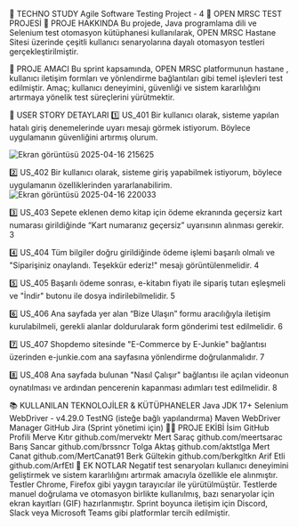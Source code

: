 🧪 TECHNO STUDY Agile Software Testing Project - 4
🎯 OPEN MRSC TEST PROJESİ
📝 PROJE HAKKINDA
Bu projede, Java programlama dili ve Selenium test otomasyon kütüphanesi kullanılarak, OPEN MRSC Hastane Sitesi üzerinde çeşitli kullanıcı senaryolarına dayalı otomasyon testleri gerçekleştirilmiştir.

📌 PROJE AMACI
Bu sprint kapsamında, OPEN MRSC platformunun hastane , kullanıcı iletişim formları ve yönlendirme bağlantıları gibi temel işlevleri test edilmiştir. Amaç; kullanıcı deneyimini, güvenliği ve sistem kararlılığını artırmaya yönelik test süreçlerini yürütmektir.

🧩 USER STORY DETAYLARI
1️⃣ US_401
Bir kullanıcı olarak, sisteme yapılan hatalı giriş denemelerinde uyarı mesajı görmek istiyorum. Böylece uygulamanın güvenliğini artırmış olurum.

![Ekran görüntüsü 2025-04-16 215625](https://github.com/user-attachments/assets/eb2b1f42-5640-4aa0-b9a1-a7fd48ec62a7)

2️⃣ US_402
Bir kullanıcı olarak, sisteme giriş yapabilmek istiyorum, böylece uygulamanın özelliklerinden yararlanabilirim.
![Ekran görüntüsü 2025-04-16 220033](https://github.com/user-attachments/assets/f9c2eecf-9e06-475f-bd1c-76e2ce578259)



3️⃣ US_403
Sepete eklenen demo kitap için ödeme ekranında geçersiz kart numarası girildiğinde “Kart numaranız geçersiz” uyarısının alınması gerekir. 3

4️⃣ US_404
Tüm bilgiler doğru girildiğinde ödeme işlemi başarılı olmalı ve "Siparişiniz onaylandı. Teşekkür ederiz!" mesajı görüntülenmelidir. 4

5️⃣ US_405
Başarılı ödeme sonrası, e-kitabın fiyatı ile sipariş tutarı eşleşmeli ve "İndir" butonu ile dosya indirilebilmelidir. 5

6️⃣ US_406
Ana sayfada yer alan “Bize Ulaşın” formu aracılığıyla iletişim kurulabilmeli, gerekli alanlar doldurularak form gönderimi test edilmelidir. 6

7️⃣ US_407
Shopdemo sitesinde "E-Commerce by E-Junkie" bağlantısı üzerinden e-junkie.com ana sayfasına yönlendirme doğrulanmalıdır. 7

8️⃣ US_408
Ana sayfada bulunan "Nasıl Çalışır" bağlantısı ile açılan videonun oynatılması ve ardından pencerenin kapanması adımları test edilmelidir. 8
 
📚 KULLANILAN TEKNOLOJİLER & KÜTÜPHANELER
Java JDK 17+
Selenium WebDriver - v4.29.0
TestNG (isteğe bağlı yapılandırma)
Maven
WebDriver Manager
GitHub
Jira (Sprint yönetimi için)
👨‍💻 PROJE EKİBİ
İsim	GitHub Profili
Merve Kıtır	github.com/mervektr
Mert Saraç	github.com/meertsarac
Barış Sancar	github.com/brssncr
Tolga Aktaş	github.com/aktstlga
Mert Canat	github.com/MertCanat91
Berk Gültekin	github.com/berkgltkn
Arif Etli	github.com/ArfEtl
🔁 EK NOTLAR
Negatif test senaryoları kullanıcı deneyimini geliştirmek ve sistem kararlılığını artırmak amacıyla özellikle ele alınmıştır.
Testler Chrome, Firefox gibi yaygın tarayıcılar ile yürütülmüştür.
Testlerde manuel doğrulama ve otomasyon birlikte kullanılmış, bazı senaryolar için ekran kayıtları (GIF) hazırlanmıştır.
Sprint boyunca iletişim için Discord, Slack veya Microsoft Teams gibi platformlar tercih edilmiştir.
